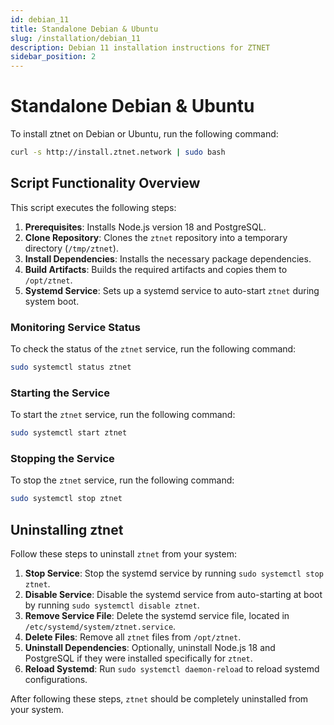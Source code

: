 ```yaml
---
id: debian_11
title: Standalone Debian & Ubuntu
slug: /installation/debian_11
description: Debian 11 installation instructions for ZTNET
sidebar_position: 2
---
```


# Standalone Debian & Ubuntu

To install ztnet on Debian or Ubuntu, run the following command:
```bash
curl -s http://install.ztnet.network | sudo bash
```

## Script Functionality Overview

This script executes the following steps:

1. **Prerequisites**: Installs Node.js version 18 and PostgreSQL.
2. **Clone Repository**: Clones the `ztnet` repository into a temporary directory (`/tmp/ztnet`).
3. **Install Dependencies**: Installs the necessary package dependencies.
4. **Build Artifacts**: Builds the required artifacts and copies them to `/opt/ztnet`.
5. **Systemd Service**: Sets up a systemd service to auto-start `ztnet` during system boot.

### Monitoring Service Status
To check the status of the `ztnet` service, run the following command:

```bash
sudo systemctl status ztnet
```

### Starting the Service
To start the `ztnet` service, run the following command:

```bash
sudo systemctl start ztnet
```

### Stopping the Service
To stop the `ztnet` service, run the following command:

```bash
sudo systemctl stop ztnet
```


## Uninstalling ztnet

Follow these steps to uninstall `ztnet` from your system:

1. **Stop Service**: Stop the systemd service by running `sudo systemctl stop ztnet`.
2. **Disable Service**: Disable the systemd service from auto-starting at boot by running `sudo systemctl disable ztnet`.
3. **Remove Service File**: Delete the systemd service file, located in `/etc/systemd/system/ztnet.service`.
4. **Delete Files**: Remove all `ztnet` files from `/opt/ztnet`.
5. **Uninstall Dependencies**: Optionally, uninstall Node.js 18 and PostgreSQL if they were installed specifically for `ztnet`.
6. **Reload Systemd**: Run `sudo systemctl daemon-reload` to reload systemd configurations.

After following these steps, `ztnet` should be completely uninstalled from your system.

